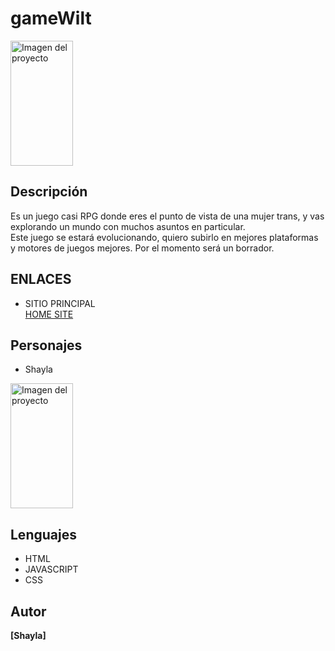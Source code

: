 # gameWilt

<img src="https://i.postimg.cc/QdjDF1fG/1.png" alt="Imagen del proyecto" width="100" height="200">

## Descripción
Es un juego casi RPG donde eres el punto de vista de una mujer trans, y vas explorando un mundo con muchos asuntos en particular.  
Este juego se estará evolucionando, quiero subirlo en mejores plataformas y motores de juegos mejores. Por el momento será un borrador.

## ENLACES

- SITIO PRINCIPAL  
[HOME SITE](https://shayhomew.blogspot.com/)

## Personajes
- Shayla  
<img src="https://i.postimg.cc/QdjDF1fG/1.png" alt="Imagen del proyecto" width="100" height="200">

## Lenguajes
- HTML
- JAVASCRIPT
- CSS

## Autor
**[Shayla]**
